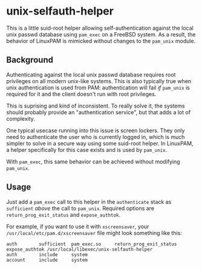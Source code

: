 # unix-selfauth-helper

This is a little suid-root helper allowing self-authentication against the
local unix passwd database using `pam_exec` on a FreeBSD system. As a result,
the behavior of LinuxPAM is mimicked without changes to the `pam_unix` module.

## Background

Authenticating against the local unix passwd database requires root privileges
on all modern unix-like systems. This is also typically true when unix
authentication is used from PAM: authentication will fail *if* `pam_unix` is
required for it and the client doesn't run with root privileges.

This is suprising and kind of inconsistent. To really solve it, the systems
should probably provide an "authentication service", but that adds a lot of
complexity.

One typical usecase running into this issue is screen lockers. They only need
to authenticate the user who is currently logged in, which is much simpler to
solve in a secure way using some suid-root helper. In LinuxPAM, a helper
specifically for this case exists and is used by `pam_unix`.

With `pam_exec`, this same behavior can be achieved without modifying
`pam_unix`.

## Usage

Just add a `pam_exec` call to this helper in the `authenticate` stack as
`sufficient` *above* the call to `pam_unix`. Required options are
`return_prog_exit_status` and `expose_authtok`.

For example, if you want to use it with `xscreensaver`, your
`/usr/local/etc/pam.d/xscreensaver` file might look something like this:

    auth		sufficient	pam_exec.so		return_prog_exit_status expose_authtok /usr/local/libexec/unix-selfauth-helper
    auth		include		system
    account		include		system

